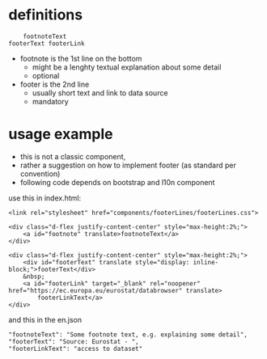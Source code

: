 
# definitions

        footnoteText
    footerText footerLink

- footnote is the 1st line on the bottom
    - might be a lenghty textual explanation about some detail
    - optional
- footer is the 2nd line
    - usually short text and link to data source
    - mandatory

# usage example

- this is not a classic component,
- rather a suggestion on how to implement footer (as standard per convention)
- following code depends on bootstrap and l10n component

use this in index.html:

	<link rel="stylesheet" href="components/footerLines/footerLines.css">

    <div class="d-flex justify-content-center" style="max-height:2%;">
        <a id="footnote" translate>footnoteText</a>
    </div>

    <div class="d-flex justify-content-center" style="max-height:2%;">
        <div id="footerText" translate style="display: inline-block;">footerText</div>
        &nbsp;
        <a id="footerLink" target="_blank" rel="noopener" href="https://ec.europa.eu/eurostat/databrowser" translate>
            footerLinkText</a>
    </div>

and this in the en.json

    "footnoteText": "Some footnote text, e.g. explaining some detail",
    "footerText": "Source: Eurostat - ",
    "footerLinkText": "access to dataset"
